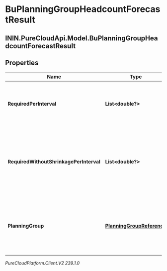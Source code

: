 # BuPlanningGroupHeadcountForecastResult

## ININ.PureCloudApi.Model.BuPlanningGroupHeadcountForecastResult

## Properties

|Name | Type | Description | Notes|
|------------ | ------------- | ------------- | -------------|
| **RequiredPerInterval** | **List&lt;double?&gt;** | Required headcount per interval, referenced against the reference start date | [optional] |
| **RequiredWithoutShrinkagePerInterval** | **List&lt;double?&gt;** | Required headcount per interval without accounting for shrinkage, referenced against the reference start date | [optional] |
| **PlanningGroup** | [**PlanningGroupReference**](PlanningGroupReference) | The planning group to which this portion of the headcount forecast applies | [optional] |



_PureCloudPlatform.Client.V2 239.1.0_

